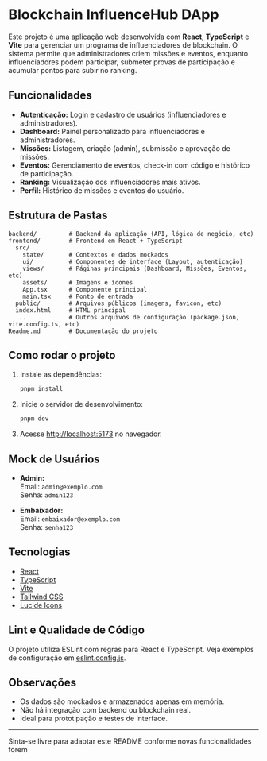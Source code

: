 # Blockchain InfluenceHub DApp

Este projeto é uma aplicação web desenvolvida com **React**, **TypeScript** e **Vite** para gerenciar um programa de influenciadores de blockchain. O sistema permite que administradores criem missões e eventos, enquanto influenciadores podem participar, submeter provas de participação e acumular pontos para subir no ranking.

## Funcionalidades

- **Autenticação:** Login e cadastro de usuários (influenciadores e administradores).
- **Dashboard:** Painel personalizado para influenciadores e administradores.
- **Missões:** Listagem, criação (admin), submissão e aprovação de missões.
- **Eventos:** Gerenciamento de eventos, check-in com código e histórico de participação.
- **Ranking:** Visualização dos influenciadores mais ativos.
- **Perfil:** Histórico de missões e eventos do usuário.

## Estrutura de Pastas

```
backend/         # Backend da aplicação (API, lógica de negócio, etc)
frontend/        # Frontend em React + TypeScript
  src/
    state/       # Contextos e dados mockados
    ui/          # Componentes de interface (Layout, autenticação)
    views/       # Páginas principais (Dashboard, Missões, Eventos, etc)
    assets/      # Imagens e ícones
    App.tsx      # Componente principal
    main.tsx     # Ponto de entrada
  public/        # Arquivos públicos (imagens, favicon, etc)
  index.html     # HTML principal
  ...            # Outros arquivos de configuração (package.json, vite.config.ts, etc)
Readme.md        # Documentação do projeto
```

## Como rodar o projeto

1. Instale as dependências:
   ```sh
   pnpm install
   ```
2. Inicie o servidor de desenvolvimento:
   ```sh
   pnpm dev
   ```
3. Acesse [http://localhost:5173](http://localhost:5173) no navegador.

## Mock de Usuários

- **Admin:**  
  Email: `admin@exemplo.com`  
  Senha: `admin123`

- **Embaixador:**  
  Email: `embaixador@exemplo.com`  
  Senha: `senha123`

## Tecnologias

- [React](https://react.dev/)
- [TypeScript](https://www.typescriptlang.org/)
- [Vite](https://vitejs.dev/)
- [Tailwind CSS](https://tailwindcss.com/)
- [Lucide Icons](https://lucide.dev/)

## Lint e Qualidade de Código

O projeto utiliza ESLint com regras para React e TypeScript. Veja exemplos de configuração em [eslint.config.js](eslint.config.js).

## Observações

- Os dados são mockados e armazenados apenas em memória.
- Não há integração com backend ou blockchain real.
- Ideal para prototipação e testes de interface.

---

Sinta-se livre para adaptar este README conforme novas funcionalidades forem